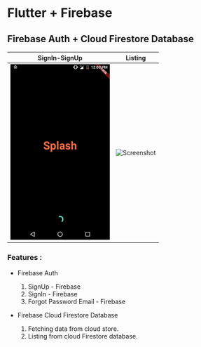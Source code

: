 # Flutter + Firebase 

## Firebase Auth + Cloud Firestore Database
|           SignIn-SignUp            |             Listing              |
|------------------------------------|----------------------------------|
|  <img src="https://github.com/UttamPanchasara/FirstFlutter/blob/master/gif/flutter_login.gif" height="400" alt="Screenshot"/> | <img src="https://github.com/UttamPanchasara/FirstFlutter/blob/master/gif/item_listing.gif" height="400" alt="Screenshot"/> |

### Features :

- Firebase Auth
  1) SignUp - Firebase
  2) SignIn - Firebase
  3) Forgot Password Email - Firebase
  
- Firebase Cloud Firestore Database
  1) Fetching data from cloud store.
  2) Listing from cloud Firestore database.
